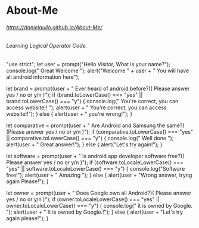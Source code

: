 # About-Me
###### https://danielquilo.github.io/About-Me/

###### Learning Logical Operator Code.


"use strict";
let user = prompt("Hello Visitor, What is your name?");
console.log(" Great Welcome ");
alert("Welcome " + user + " You will have all android information here");

let brand = prompt(user + " Ever heard of android before?)( Please answer yes / no or y/n )");
if (brand.toLowerCase() === "yes" || brand.toLowerCase() === "y") {
  console.log(" You're correct, you can access website!!  ");
  alert(user + " You're correct, you can access website!!");
} else {
  alert(user + " you're wrong!");
}

let comparative = prompt(user + " Are Android and Samsung the same?)(Please answer yes / no or y/n )");
if (comparative.toLowerCase() === "yes" || comparative.toLowerCase() === "y") {
  console.log(" Well done ");
  alert(user + " Great answer!");
} else {
  alert("Let's try again!");
}

let software = prompt(user + " Is android app developer software free?)( Please answer yes / no or y/n )");
if (software.toLocaleLowerCase() === "yes" || software.toLocaleLowerCase() === "y") {
  console.log("Software free!");
  alert(user + " Amazing ");
} else {
  alert(user + "Wrong answer, tryng again Please!");
}

let owner = prompt(user + " Does Google own all Android?)( Please answer yes / no or y/n )");
if (owner.toLocaleLowerCase() === "yes" || owner.toLocaleLowerCase() === "y") {
  console.log(" it is owned by Google. ");
  alert(user + " It is owned by Google.!");
} else {
  alert(user + "Let's try again please!");
}

